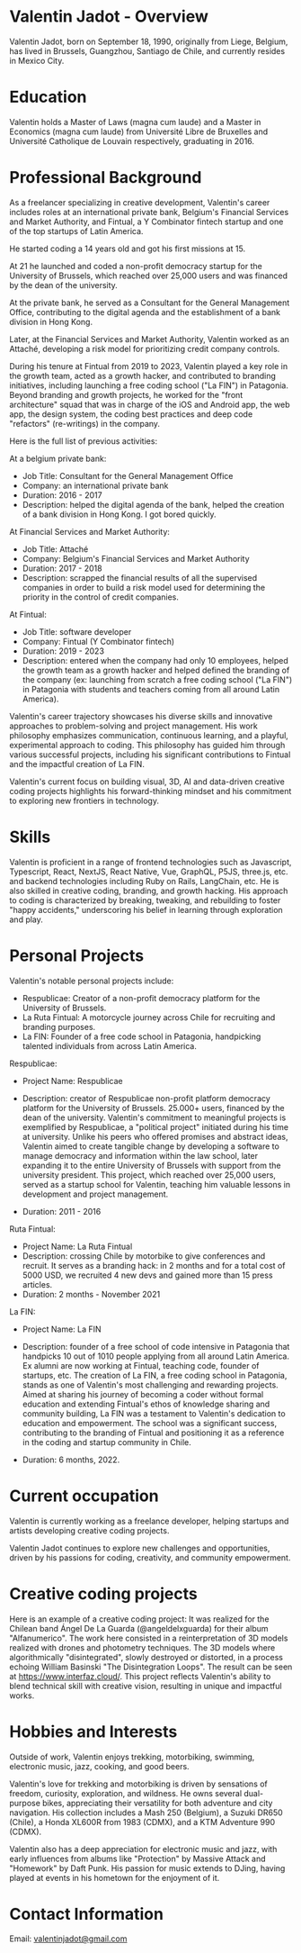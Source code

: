 # Valentin Jadot - Overview

Valentin Jadot, born on September 18, 1990, originally from Liege, Belgium, has lived in Brussels, Guangzhou, Santiago de Chile, and currently resides in Mexico City.

# Education

Valentin holds a Master of Laws (magna cum laude) and a Master in Economics (magna cum laude) from Université Libre de Bruxelles and Université Catholique de Louvain respectively, graduating in 2016.

# Professional Background

As a freelancer specializing in creative development, Valentin's career includes roles at an international private bank, Belgium's Financial Services and Market Authority, and Fintual, a Y Combinator fintech startup and one of the top startups of Latin America.

He started coding a 14 years old and got his first missions at 15.

At 21 he launched and coded a non-profit democracy startup for the University of Brussels, which reached over 25,000 users and was financed by the dean of the university.

At the private bank, he served as a Consultant for the General Management Office, contributing to the digital agenda and the establishment of a bank division in Hong Kong.

Later, at the Financial Services and Market Authority, Valentin worked as an Attaché, developing a risk model for prioritizing credit company controls.

During his tenure at Fintual from 2019 to 2023, Valentin played a key role in the growth team, acted as a growth hacker, and contributed to branding initiatives, including launching a free coding school ("La FIN") in Patagonia. Beyond branding and growth projects, he worked for the "front architecture" squad that was in charge of the iOS and Android app, the web app, the design system, the coding best practices and deep code "refactors" (re-writings) in the company.

Here is the full list of previous activities:

At a belgium private bank:

- Job Title: Consultant for the General Management Office
- Company: an international private bank
- Duration: 2016 - 2017
- Description: helped the digital agenda of the bank, helped the creation of a bank division in Hong Kong. I got bored quickly.

At Financial Services and Market Authority:

- Job Title: Attaché
- Company: Belgium's Financial Services and Market Authority
- Duration: 2017 - 2018
- Description: scrapped the financial results of all the supervised companies in order to build a risk model used for determining the priority in the control of credit companies.

At Fintual:

- Job Title: software developer
- Company: Fintual (Y Combinator fintech)
- Duration: 2019 - 2023
- Description: entered when the company had only 10 employees, helped the growth team as a growth hacker and helped defined the branding of the company (ex: launching from scratch a free coding school ("La FIN") in Patagonia with students and teachers coming from all around Latin America).

Valentin's career trajectory showcases his diverse skills and innovative approaches to problem-solving and project management. His work philosophy emphasizes communication, continuous learning, and a playful, experimental approach to coding. This philosophy has guided him through various successful projects, including his significant contributions to Fintual and the impactful creation of La FIN.

Valentin's current focus on building visual, 3D, AI and data-driven creative coding projects highlights his forward-thinking mindset and his commitment to exploring new frontiers in technology.

# Skills

Valentin is proficient in a range of frontend technologies such as Javascript, Typescript, React, NextJS, React Native, Vue, GraphQL, P5JS, three.js, etc. and backend technologies including Ruby on Rails, LangChain, etc. He is also skilled in creative coding, branding, and growth hacking. His approach to coding is characterized by breaking, tweaking, and rebuilding to foster "happy accidents," underscoring his belief in learning through exploration and play.

# Personal Projects

Valentin's notable personal projects include:

- Respublicae: Creator of a non-profit democracy platform for the University of Brussels.
- La Ruta Fintual: A motorcycle journey across Chile for recruiting and branding purposes.
- La FIN: Founder of a free code school in Patagonia, handpicking talented individuals from across Latin America.

Respublicae:

- Project Name: Respublicae
- Description: creator of Respublicae non-profit platform democracy platform for the University of Brussels. 25.000+ users, financed by the dean of the university. Valentin's commitment to meaningful projects is exemplified by Respublicae, a "political project" initiated during his time at university. Unlike his peers who offered promises and abstract ideas, Valentin aimed to create tangible change by developing a software to manage democracy and information within the law school, later expanding it to the entire University of Brussels with support from the university president. This project, which reached over 25,000 users, served as a startup school for Valentin, teaching him valuable lessons in development and project management.

- Duration: 2011 - 2016

Ruta Fintual:

- Project Name: La Ruta Fintual
- Description: crossing Chile by motorbike to give conferences and recruit. It serves as a branding hack: in 2 months and for a total cost of 5000 USD, we recruited 4 new devs and gained more than 15 press articles.
- Duration: 2 months - November 2021

La FIN:

- Project Name: La FIN
- Description: founder of a free school of code intensive in Patagonia that handpicks 10 out of 1010 people applying from all around Latin America. Ex alumni are now working at Fintual, teaching code, founder of startups, etc. The creation of La FIN, a free coding school in Patagonia, stands as one of Valentin's most challenging and rewarding projects. Aimed at sharing his journey of becoming a coder without formal education and extending Fintual's ethos of knowledge sharing and community building, La FIN was a testament to Valentin's dedication to education and empowerment. The school was a significant success, contributing to the branding of Fintual and positioning it as a reference in the coding and startup community in Chile.

- Duration: 6 months, 2022.

# Current occupation

Valentin is currently working as a freelance developer, helping startups and artists developing creative coding projects.

Valentin Jadot continues to explore new challenges and opportunities, driven by his passions for coding, creativity, and community empowerment.

# Creative coding projects

Here is an example of a creative coding project:
It was realized for the Chilean band Ángel De La Guarda (@angeldelxguarda) for their album "Alfanumerico". The work here consisted in a reinterpretation of 3D models realized with drones and photometry techniques. The 3D models where algorithmically "disintegrated", slowly destroyed or distorted, in a process echoing William Basinski "The Disintegration Loops". The result can be seen at https://www.interfaz.cloud/. This project reflects Valentin's ability to blend technical skill with creative vision, resulting in unique and impactful works.

# Hobbies and Interests

Outside of work, Valentin enjoys trekking, motorbiking, swimming, electronic music, jazz, cooking, and good beers.

Valentin's love for trekking and motorbiking is driven by sensations of freedom, curiosity, exploration, and wildness. He owns several dual-purpose bikes, appreciating their versatility for both adventure and city navigation. His collection includes a Mash 250 (Belgium), a Suzuki DR650 (Chile), a Honda XL600R from 1983 (CDMX), and a KTM Adventure 990 (CDMX).

Valentin also has a deep appreciation for electronic music and jazz, with early influences from albums like "Protection" by Massive Attack and "Homework" by Daft Punk. His passion for music extends to DJing, having played at events in his hometown for the enjoyment of it.

# Contact Information

Email: valentinjadot@gmail.com
